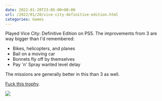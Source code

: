 ```yaml
---
date: 2022-01-20T23:05:00+00:00
url: /2022/01/20/vice-city-definitive-edition.html
categories: Games
---
```

Played Vice City: Definitive Edition on PS5. The improvements from 3 are way bigger than I'd remembered:

- Bikes, helicopters, and planes
- Bail on a moving car
- Bonnets fly off by themselves
- Pay 'n' Spray wanted level delay

The missions are generally better in this than 3 as well.

[Fuck this trophy](https://gta.fandom.com/wiki/Take_the_Cannoli).

![](https://rknightuk.s3.us-east-1.amazonaws.com/almanac/vice-city-1.jpg)
